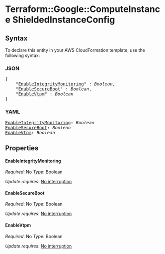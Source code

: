 # Terraform::Google::ComputeInstance ShieldedInstanceConfig

## Syntax

To declare this entity in your AWS CloudFormation template, use the following syntax:

### JSON

<pre>
{
    "<a href="#enableintegritymonitoring" title="EnableIntegrityMonitoring">EnableIntegrityMonitoring</a>" : <i>Boolean</i>,
    "<a href="#enablesecureboot" title="EnableSecureBoot">EnableSecureBoot</a>" : <i>Boolean</i>,
    "<a href="#enablevtpm" title="EnableVtpm">EnableVtpm</a>" : <i>Boolean</i>
}
</pre>

### YAML

<pre>
<a href="#enableintegritymonitoring" title="EnableIntegrityMonitoring">EnableIntegrityMonitoring</a>: <i>Boolean</i>
<a href="#enablesecureboot" title="EnableSecureBoot">EnableSecureBoot</a>: <i>Boolean</i>
<a href="#enablevtpm" title="EnableVtpm">EnableVtpm</a>: <i>Boolean</i>
</pre>

## Properties

#### EnableIntegrityMonitoring

_Required_: No
_Type_: Boolean

_Update requires_: [No interruption](https://docs.aws.amazon.com/AWSCloudFormation/latest/UserGuide/using-cfn-updating-stacks-update-behaviors.html#update-no-interrupt)

#### EnableSecureBoot

_Required_: No
_Type_: Boolean

_Update requires_: [No interruption](https://docs.aws.amazon.com/AWSCloudFormation/latest/UserGuide/using-cfn-updating-stacks-update-behaviors.html#update-no-interrupt)

#### EnableVtpm

_Required_: No
_Type_: Boolean

_Update requires_: [No interruption](https://docs.aws.amazon.com/AWSCloudFormation/latest/UserGuide/using-cfn-updating-stacks-update-behaviors.html#update-no-interrupt)

